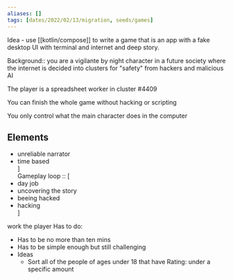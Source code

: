 ```yaml
---
aliases: []
tags: [dates/2022/02/13/migration, seeds/games]
---
```

 
Idea - use [[kotlin/compose]] to write a game that is an app with a fake desktop UI with terminal and internet and deep story. 

Background:: you are a vigilante by night character in a future society where the internet is decided into clusters for "safety" from hackers and malicious AI

The player is a spreadsheet worker in cluster \#4409

You can finish the whole game without hacking or scripting

You only control what the main character does in the computer

## Elements
- unreliable narrator 
- time based  
]  
Gameplay loop :: [
- day job
- uncovering the story
- beeing hacked
- hacking  
]

work the player Has to do:
- Has to be no more than ten mins
- Has to be simple enough but still challenging
- Ideas
	- Sort all of the people of ages under 18 that have Rating: under a specific amount
